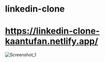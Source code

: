 # linkedin-clone


# https://linkedin-clone-kaantufan.netlify.app/

![Screenshot_1](https://user-images.githubusercontent.com/46603841/223090396-2f145c30-88eb-4d2e-af5b-863a21952dad.png)
